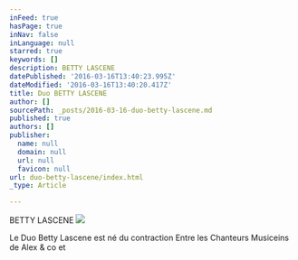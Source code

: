 ```yaml
---
inFeed: true
hasPage: true
inNav: false
inLanguage: null
starred: true
keywords: []
description: BETTY LASCENE
datePublished: '2016-03-16T13:40:23.995Z'
dateModified: '2016-03-16T13:40:20.417Z'
title: Duo BETTY LASCENE
author: []
sourcePath: _posts/2016-03-16-duo-betty-lascene.md
published: true
authors: []
publisher:
  name: null
  domain: null
  url: null
  favicon: null
url: duo-betty-lascene/index.html
_type: Article

---
```

BETTY LASCENE
![](https://the-grid-user-content.s3-us-west-2.amazonaws.com/feada9b5-aa0a-45f6-a71b-0fa101529ec3.jpg)

Le Duo Betty Lascene est né du contraction Entre les Chanteurs Musiceins de Alex & co et